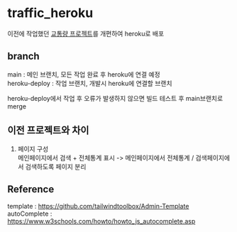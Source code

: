 # traffic_heroku
이전에 작업했던 [교통량 프로젝트](https://github.com/proceane/traffic_project)를 개편하여 heroku로 배포

## branch
main : 메인 브랜치, 모든 작업 완료 후 heroku에 연결 예정  
heroku-deploy : 작업 브랜치, 개발시 heroku에 연결할 브랜치  

heroku-deploy에서 작업 후 오류가 발생하지 않으면 빌드 테스트 후 main브랜치로 merge

## 이전 프로젝트와 차이
1. 페이지 구성  
  메인페이지에서 검색 + 전체통계 표시 -> 메인페이지에서 전체통계 / 검색페이지에서 검색하도록 페이지 분리
  
## Reference
template : https://github.com/tailwindtoolbox/Admin-Template  
autoComplete : https://www.w3schools.com/howto/howto_js_autocomplete.asp
